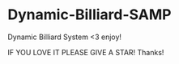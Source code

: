 # Dynamic-Billiard-SAMP
Dynamic Billiard System &lt;3 enjoy!

IF YOU LOVE IT PLEASE GIVE A STAR! Thanks!
